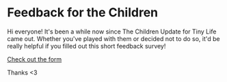 # Feedback for the Children

Hi everyone! It's been a while now since The Children Update for Tiny Life came out.
Whether you've played with them or decided not to do so, it'd be really helpful if you filled out this short feedback survey!

[Check out the form](https://ell.lt/tlchildren)

Thanks <3